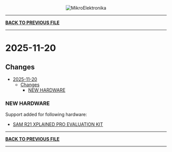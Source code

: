 <p align="center">
  <img src="http://www.mikroe.com/img/designs/beta/logo_small.png?raw=true" alt="MikroElektronika"/>
</p>

---

**[BACK TO PREVIOUS FILE](../changelog.md)**

---

# 2025-11-20

## Changes

- [2025-11-20](#2025-11-20)
  - [Changes](#changes)
    - [NEW HARDWARE](#new-hardware)

### NEW HARDWARE

Support added for following hardware:

+ [SAM R21 XPLAINED PRO EVALUATION KIT](https://mplab-discover.microchip.com/v2/item/com.microchip.portal.evalboard/com.microchip.subcategories.tools.debugging-icd/mcu08.atsamr21-xpro/1.0.0?view=about)

---

**[BACK TO PREVIOUS FILE](../changelog.md)**

---
